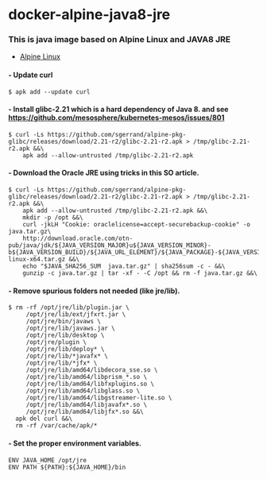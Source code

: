 # docker-alpine-java8-jre

### This is java image based on Alpine Linux and JAVA8 JRE

- [Alpine Linux](https://alpinelinux.org)

#### - Update curl
	$ apk add --update curl

#### - Install glibc-2.21 which is a hard dependency of Java 8. and see https://github.com/mesosphere/kubernetes-mesos/issues/801
	$ curl -Ls https://github.com/sgerrand/alpine-pkg-glibc/releases/download/2.21-r2/glibc-2.21-r2.apk > /tmp/glibc-2.21-r2.apk &&\
		apk add --allow-untrusted /tmp/glibc-2.21-r2.apk

#### - Download the Oracle JRE using tricks in this SO article.
	$ curl -Ls https://github.com/sgerrand/alpine-pkg-glibc/releases/download/2.21-r2/glibc-2.21-r2.apk > /tmp/glibc-2.21-r2.apk &&\
	    apk add --allow-untrusted /tmp/glibc-2.21-r2.apk &&\
	    mkdir -p /opt &&\
	    curl -jkLH "Cookie: oraclelicense=accept-securebackup-cookie" -o java.tar.gz\
	    http://download.oracle.com/otn-pub/java/jdk/${JAVA_VERSION_MAJOR}u${JAVA_VERSION_MINOR}-b${JAVA_VERSION_BUILD}/${JAVA_URL_ELEMENT}/${JAVA_PACKAGE}-${JAVA_VERSION_MAJOR}u${JAVA_VERSION_MINOR}-linux-x64.tar.gz &&\
	    echo "$JAVA_SHA256_SUM  java.tar.gz" | sha256sum -c - &&\
	    gunzip -c java.tar.gz | tar -xf - -C /opt && rm -f java.tar.gz &&\

#### - Remove spurious folders not needed (like jre/lib).
	$ rm -rf /opt/jre/lib/plugin.jar \
         /opt/jre/lib/ext/jfxrt.jar \
         /opt/jre/bin/javaws \
         /opt/jre/lib/javaws.jar \
         /opt/jre/lib/desktop \
         /opt/jre/plugin \
         /opt/jre/lib/deploy* \
         /opt/jre/lib/*javafx* \
         /opt/jre/lib/*jfx* \
         /opt/jre/lib/amd64/libdecora_sse.so \
         /opt/jre/lib/amd64/libprism_*.so \
         /opt/jre/lib/amd64/libfxplugins.so \
         /opt/jre/lib/amd64/libglass.so \
         /opt/jre/lib/amd64/libgstreamer-lite.so \
         /opt/jre/lib/amd64/libjavafx*.so \
         /opt/jre/lib/amd64/libjfx*.so &&\
      apk del curl &&\
      rm -rf /var/cache/apk/*

#### - Set the proper environment variables.
	ENV JAVA_HOME /opt/jre
	ENV PATH ${PATH}:${JAVA_HOME}/bin